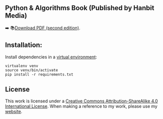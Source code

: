## Python & Algorithms Book (Published by Hanbit Media)

➡️ 📚[Download PDF (second edition)](https://github.com/bt3gl/Python-and-Algorithms-and-Data-Structures/blob/master/ebook/book_second_edition.pdf).



## Installation:

Install dependencies in a [virtual environment](https://coderwall.com/p/8-aeka):

```
virtualenv venv
source venv/bin/activate
pip install -r requirements.txt
```


## License

This work is licensed under a [Creative Commons Attribution-ShareAlike 4.0 International License](http://creativecommons.org/licenses/by-sa/4.0/).
When making a reference to my work, please use my [website](http://bt3gl.github.io/index.html).

